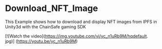 # Download_NFT_Image
This Example shows how to download and display NFT images from IPFS in Unity3d with the ChainSafe gaming SDK

[![Watch the video](https://img.youtube.com/vi/yc_n1uRb9M/hqdefault.
jpg)]
(https://youtu.be/yc_n1uRb9M)  
